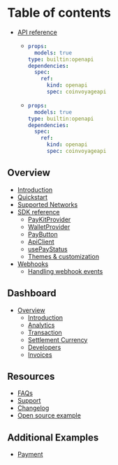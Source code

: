 # Table of contents

* [API reference](README.md)
  * ```yaml
    props:
      models: true
    type: builtin:openapi
    dependencies:
      spec:
        ref:
          kind: openapi
          spec: coinvoyageapi
    ```
  * ```yaml
    props:
      models: true
    type: builtin:openapi
    dependencies:
      spec:
        ref:
          kind: openapi
          spec: coinvoyageapi
    ```

## Overview

* [Introduction](overview/introduction.md)
* [Quickstart](overview/quickstart.md)
* [Supported Networks](overview/supported-networks.md)
* [SDK reference](overview/sdk-reference.md)
  * [PayKitProvider](overview/sdk-reference.md#paykitprovider)
  * [WalletProvider](overview/sdk-reference.md#walletprovider)
  * [PayButton](overview/sdk-reference.md#paybutton)
  * [ApiClient](overview/sdk-reference.md#apiclient)
  * [usePayStatus](overview/sdk-reference.md#usepaystatus)
  * [Themes & customization](overview/sdk-reference.md#themes-and-customization)
* [Webhooks](overview/webhooks.md)
  * [Handling webhook events](overview/webhooks.md#handling-webhook-events)

## Dashboard

* [Overview](dashboard/index.md)
  * [Introduction](dashboard/index.md#introduction)
  * [Analytics](dashboard/index.md#analytics)
  * [Transaction](dashboard/index.md#transaction)
  * [Settlement Currency](dashboard/index.md#settlement-currency)
  * [Developers](dashboard/index.md#developers)
  * [Invoices](dashboard/index.md#invoices)

## Resources

* [FAQs](resources/faqs.md)
* [Support](resources/support.md)
* [Changelog](resources/changelog.md)
* [Open source example](resources/open-source-example.md)

## Additional Examples

* [Payment](additional-examples/payment.md)
